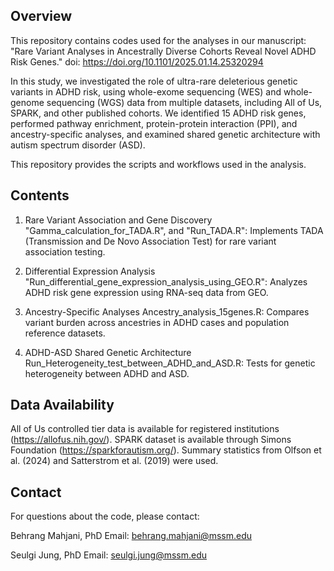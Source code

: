 ## Overview
This repository contains codes used for the analyses in our manuscript:
"Rare Variant Analyses in Ancestrally Diverse Cohorts Reveal Novel ADHD Risk Genes."
doi: https://doi.org/10.1101/2025.01.14.25320294

In this study, we investigated the role of ultra-rare deleterious genetic variants in ADHD risk, using whole-exome sequencing (WES) and whole-genome sequencing (WGS) data from multiple datasets, including All of Us, SPARK, and other published cohorts. We identified 15 ADHD risk genes, performed pathway enrichment, protein-protein interaction (PPI), and ancestry-specific analyses, and examined shared genetic architecture with autism spectrum disorder (ASD).

This repository provides the scripts and workflows used in the analysis.


## Contents
1. Rare Variant Association and Gene Discovery
"Gamma_calculation_for_TADA.R", and "Run_TADA.R": Implements TADA (Transmission and De Novo Association Test) for rare variant association testing.

2. Differential Expression Analysis
"Run_differential_gene_expression_analysis_using_GEO.R": Analyzes ADHD risk gene expression using RNA-seq data from GEO.

3. Ancestry-Specific Analyses
Ancestry_analysis_15genes.R: Compares variant burden across ancestries in ADHD cases and population reference datasets.

4. ADHD-ASD Shared Genetic Architecture
Run_Heterogeneity_test_between_ADHD_and_ASD.R: Tests for genetic heterogeneity between ADHD and ASD.


## Data Availability
All of Us controlled tier data is available for registered institutions (https://allofus.nih.gov/).
SPARK dataset is available through Simons Foundation (https://sparkforautism.org/).
Summary statistics from Olfson et al. (2024) and Satterstrom et al. (2019) were used.


## Contact
For questions about the code, please contact:

Behrang Mahjani, PhD
Email: behrang.mahjani@mssm.edu

Seulgi Jung, PhD
Email: seulgi.jung@mssm.edu
